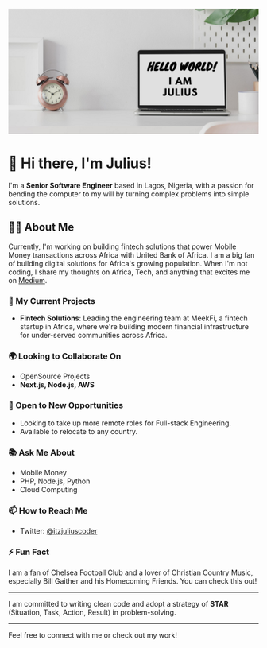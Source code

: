 [![Header](https://github.com/itsjuliuscoder/itsjuliuscoder/raw/main/julius_header.png)](https://afrihow.com/)

# 👋 Hi there, I'm Julius!

I'm a **Senior Software Engineer** based in Lagos, Nigeria, with a passion for bending the computer to my will by turning complex problems into simple solutions.

## 👨‍💻 About Me
Currently, I'm working on building fintech solutions that power Mobile Money transactions across Africa with United Bank of Africa. I am a big fan of building digital solutions for Africa's growing population. When I'm not coding, I share my thoughts on Africa, Tech, and anything that excites me on [Medium](https://medium.com/@itzjuliuscoder).

### 🚀 My Current Projects
- **Fintech Solutions**: Leading the engineering team at MeekFi, a fintech startup in Africa, where we're building modern financial infrastructure for under-served communities across Africa.

### 🌍 Looking to Collaborate On
- OpenSource Projects
- **Next.js, Node.js, AWS**

### 💼 Open to New Opportunities
- Looking to take up more remote roles for Full-stack Engineering.
- Available to relocate to any country.

### 📚 Ask Me About
- Mobile Money
- PHP, Node.js, Python
- Cloud Computing

### 📫 How to Reach Me
- Twitter: [@itzjuliuscoder](https://twitter.com/itzjuliuscoder)

### ⚡ Fun Fact
I am a fan of Chelsea Football Club and a lover of Christian Country Music, especially Bill Gaither and his Homecoming Friends. You can check this out!

---

I am committed to writing clean code and adopt a strategy of **STAR** (Situation, Task, Action, Result) in problem-solving.

---

Feel free to connect with me or check out my work!


